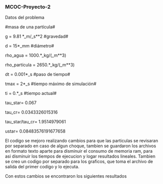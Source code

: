 ### MCOC-Proyecto-2
Datos del problema

#masa de una partícula#

g = 9.81 *_m/_s**2 #gravedad#

d = 15*_mm #diámetro# 

rho_agua = 1000.*_kg/(_m**3)

rho_partícula = 2650.*_kg/(_m**3)

dt = 0.001*_s  #paso de tiempo#

tmax = 2*_s #tiempo máximo de simulación#

ti = 0.*_s  #tiempo actual#

tau_star= 0.067

tau_cr= 0.0343326015316

tau_star/tau_cr= 1.9514979061

ustar= 0.08483576191677658



El codigo se mejoro realizando cambios para que las particulas se revisaran por separado en caso de algun choque, tambien se guardaron los archivos en formato texto aparte para disminuir el consumo de memoria ram, para asi disminuir los tiempos de ejecucion y logar resultados lineales.
Tambien se creo un codigo por separado para los graficos, que toma el archivo de salida del primer codigo y lo ejecuta.

Con estos cambios se encontraron los siguientes resultados


